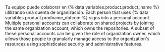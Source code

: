 Tu equipo puede colaborar en {% data variables.product.product_name %} utilizando una cuenta de organización. Each person that uses {% data variables.product.prodname_dotcom %} signs into a personal account. Multiple personal accounts can collaborate on shared projects by joining the same organization account, which owns the repositories. A subset of these personal accounts can be given the role of organization owner, which allows those people to granularly manage access to the organization's resources using sophisticated security and administrative features.
